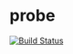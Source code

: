 probe
=====

[![Build Status](https://travis-ci.org/yggie/probe.svg?branch=master)](https://travis-ci.org/yggie/probe)
